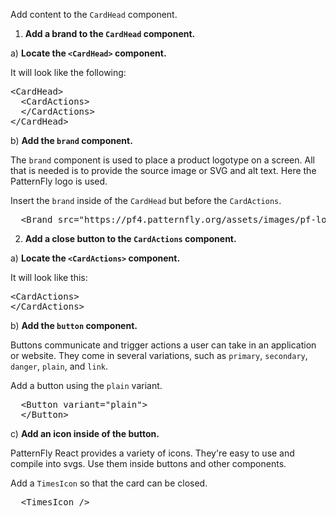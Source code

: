Add content to the `CardHead` component.

1) <strong>Add a brand to the `CardHead` component.</strong>

a) <strong>Locate the `<CardHead>` component.</strong>

It will look like the following:

<pre class="file">
&lt;CardHead&gt;
  &lt;CardActions&gt;
  &lt;/CardActions&gt;
&lt;/CardHead&gt;
</pre>

b) <strong>Add the `brand` component.</strong>

The `brand` component is used to place a product logotype on a screen. All that is needed is to provide the source image or SVG and alt text. Here the PatternFly logo is used.

Insert the `brand` inside of the `CardHead` but before the `CardActions`.

<pre class="file" data-target="clipboard">
  &lt;Brand src=&quot;https://pf4.patternfly.org/assets/images/pf-logo-small.svg&quot; alt=&quot;Patternfly Logo&quot; /&gt;
</pre>

2) <strong>Add a close button to the `CardActions` component.</strong>

a) <strong>Locate the `<CardActions>` component.</strong>

It will look like this:

<pre class="file">
&lt;CardActions&gt;
&lt;/CardActions&gt;
</pre>

b) <strong>Add the `button` component.</strong>

Buttons communicate and trigger actions a user can take in an application or website. They come in several variations, such as `primary`, `secondary`, `danger`, `plain`, and `link`.

Add a button using the `plain` variant.

<pre class="file" data-target="clipboard">
  &lt;Button variant=&quot;plain&quot;&gt;
  &lt;/Button&gt;
</pre>

c) <strong>Add an icon inside of the button.</strong>

PatternFly React provides a variety of icons. They're easy to use and compile into svgs. Use them inside buttons and other components.

Add a `TimesIcon` so that the card can be closed.

<pre class="file" data-target="clipboard">
  &lt;TimesIcon /&gt;
</pre>
